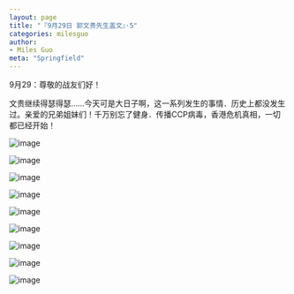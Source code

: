 ```yaml
---
layout: page
title: "『9月29日 郭文贵先生盖文』·5"
categories: milesguo
author:
- Miles Guo
meta: "Springfield"
---
```


9月29：尊敬的战友们好！

文贵继续得瑟得瑟……今天可是大日子啊，这一系列发生的事情．历史上都没发生过。亲爱的兄弟姐妹们！千万别忘了健身．传播CCP病毒，香港危机真相，一切都已经开始！

![image](../../../../image/milesguo/2020_09_29_Miles_Guo_Getter_5_1.jpeg)

![image](../../../../image/milesguo/2020_09_29_Miles_Guo_Getter_5_2.jpeg)

![image](../../../../image/milesguo/2020_09_29_Miles_Guo_Getter_5_3.jpeg)

![image](../../../../image/milesguo/2020_09_29_Miles_Guo_Getter_5_4.jpeg)

![image](../../../../image/milesguo/2020_09_29_Miles_Guo_Getter_5_5.jpeg)

![image](../../../../image/milesguo/2020_09_29_Miles_Guo_Getter_5_6.jpeg)

![image](../../../../image/milesguo/2020_09_29_Miles_Guo_Getter_5_7.jpeg)

![image](../../../../image/milesguo/2020_09_29_Miles_Guo_Getter_5_8.jpeg)

![image](../../../../image/milesguo/2020_09_29_Miles_Guo_Getter_5_9.jpeg)
